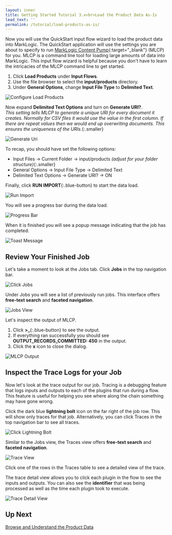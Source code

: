 ```yaml
---
layout: inner
title: Getting Started Tutorial 3.x<br>Load the Product Data As-Is
lead_text: ''
permalink: /tutorial/load-products-as-is/
---
```


Now you will use the QuickStart input flow wizard to load the product data into MarkLogic. The QuickStart application will use the settings you are about to specify to run [MarkLogic Content Pump](https://docs.marklogic.com/guide/mlcp){:target="_blank"} (MLCP) for you. MLCP is a command line tool for loading large amounts of data into MarkLogic. This input flow wizard is helpful because you don't have to learn the intricacies of the MLCP command line to get started.

1. <i class="fa fa-hand-pointer-o"></i> Click **Load Products** under **Input Flows**.
1. Use the file browser to select the **input/products** directory.
1. Under **General Options**, change **Input File Type** to **Delimited Text**.

![Configure Load Products]({{site.baseurl}}/images/3x/load-products-as-is/configure-load-products-1.png)

Now expand **Delimited Text Options** and turn on **Generate URI?**.  
_This setting tells MLCP to generate a unique URI for every document it creates. Normally for CSV files it would use the value in the first column. If there are repeat values then we would end up overwriting documents. This ensures the uniqueness of the URIs._{:.smaller}

![Generate Uri]({{site.baseurl}}/images/3x/load-products-as-is/generate-uri-option.png)

To recap, you should have set the following options:

- Input Files -> Current Folder -> input/products _(adjust for your folder structure)_{:.smaller}
- General Options -> Input File Type -> Delimited Text
- Delimited Text Options -> Generate URI? -> ON

Finally, <i class="fa fa-hand-pointer-o"></i> click **RUN IMPORT**{:.blue-button} to start the data load.

![Run Import]({{site.baseurl}}/images/3x/load-products-as-is/load-products-run.png)

You will see a progress bar during the data load.

![Progress Bar]({{site.baseurl}}/images/3x/load-products-as-is/progress-bar.png)

When it is finished you will see a popup message indicating that the job has completed.

![Toast Message]({{site.baseurl}}/images/3x/load-products-as-is/toast-message.png)

## Review Your Finished Job

Let's take a moment to look at the Jobs tab. <i class="fa fa-hand-pointer-o"></i> Click **Jobs** in the top navigation bar.

![Click Jobs]({{site.baseurl}}/images/3x/load-products-as-is/click-jobs-1.png)

Under Jobs you will see a list of previously run jobs. This interface offers <strong>free-text search</strong> and <strong>faceted navigation</strong>.

![Jobs View]({{site.baseurl}}/images/3x/load-products-as-is/jobs-view.png)

Let's inspect the output of MLCP.

1. <i class="fa fa-hand-pointer-o"></i> Click **&gt;_**{:.blue-button} to see the output.
2. If everything ran successfully you should see **OUTPUT_RECORDS_COMMITTED: 450** in the output.
3. <i class="fa fa-hand-pointer-o"></i> Click the **x** icon to close the dialog.

![MLCP Output]({{site.baseurl}}/images/3x/load-products-as-is/mlcp-output.png)

## Inspect the Trace Logs for your Job

Now let's look at the trace output for our job. Tracing is a debugging feature that logs inputs and outputs to each of the plugins that run during a flow. This feature is useful for helping you see where along the chain something may have gone wrong.

<i class="fa fa-hand-pointer-o"></i> Click the dark blue **lightning bolt** icon <i class="fa fa-bolt"></i> on the far right of the job row. This will show only traces for that job. Alternatively, you can click Traces in the top navigation bar to see all traces.

![Click Lightning Bolt]({{site.baseurl}}/images/3x/load-products-as-is/click-lightning-bolt.png)

Similar to the Jobs view, the Traces view offers <strong>free-text search</strong> and <strong>faceted navigation</strong>.

![Trace View]({{site.baseurl}}/images/3x/load-products-as-is/trace-view.png)

<i class="fa fa-hand-pointer-o"></i> Click one of the rows in the Traces table to see a detailed view of the trace.

The trace detail view allows you to click each plugin in the flow to see the inputs and outputs. You can also see the **identifier** that was being processed as well as the time each plugin took to execute.

![Trace Detail View]({{site.baseurl}}/images/3x/load-products-as-is/trace-details.png)

## Up Next

[Browse and Understand the Product Data](../browse-understand-product-data/)
